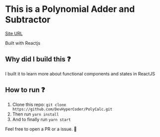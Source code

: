 # This is a Polynomial Adder and Subtractor

[Site URL](https://polycalc.netlify.app)

Built with Reactjs

## Why did I build this ❓ 

I built it to learn more about functional components and states in ReactJS

## How to run ❓ 
1. Clone this repo: ```git clone https://github.com/DevHyperCoder/PolyCalc.git```
2. Then run ```yarn install```
3. And to finally run ```yarn start```
   
Feel free to open a PR or a issue. 🙂 